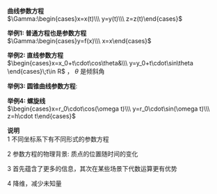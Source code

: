 **曲线参数方程**  
$\Gamma:\begin{cases}x=x(t)\\\ y=y(t)\\\ z=z(t)\end{cases}$  
  
**举例1: 普通方程也是参数方程**  
$\Gamma:\begin{cases}y=f(x)\\\ x=x\end{cases}$  
  
**举例2: 直线参数方程**  
$\begin{cases}x=x_0+t\cdot\cos\theta&\\\ y=y_0+t\cdot\sin\theta \end{cases}\;t\in R$ ， $\theta$ 是倾斜角  
  
**举例3: 圆锥曲线参数方程**:  
  
**举例4: 螺旋线**  
$\begin{cases}x=r_0\cdot\cos(\omega t)\\\ y=r_0\cdot\sin(\omega t)\\\ z=h\cdot t\end{cases}$  
  
**说明**  
1 不同坐标系下有不同形式的参数方程  
  
2 参数方程的物理背景: 质点的位置随时间的变化  
  
3 首先蕴含了更多的信息，其次在某些场景下代数运算更有优势  
  
4 降维，减少未知量  
